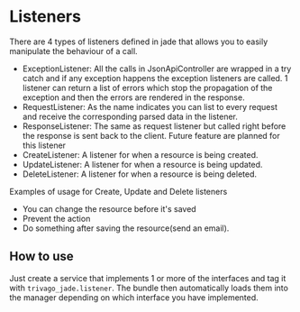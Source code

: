 Listeners
=======
There are 4 types of listeners defined in jade that allows you to easily manipulate the behaviour of a call.

* ExceptionListener: All the calls in JsonApiController are wrapped in a try catch and if any exception happens the exception listeners are called. 1 listener can return a list of errors which stop the propagation of the exception and then the errors are rendered in the response.
* RequestListener: As the name indicates you can list to every request and receive the corresponding parsed data in the listener.
* ResponseListener: The same as request listener but called right before the response is sent back to the client. Future feature are planned for this listener
* CreateListener: A listener for when a resource is being created.
* UpdateListener: A listener for when a resource is being updated.
* DeleteListener: A listener for when a resource is being deleted.

Examples of usage for Create, Update and Delete listeners
 * You can change the resource before it's saved
 * Prevent the action
 * Do something after saving the resource(send an email).

How to use
---------
Just create a service that implements 1 or more of the interfaces and tag it with `trivago_jade.listener`. The bundle then automatically loads them into the manager depending on which interface you have implemented.
